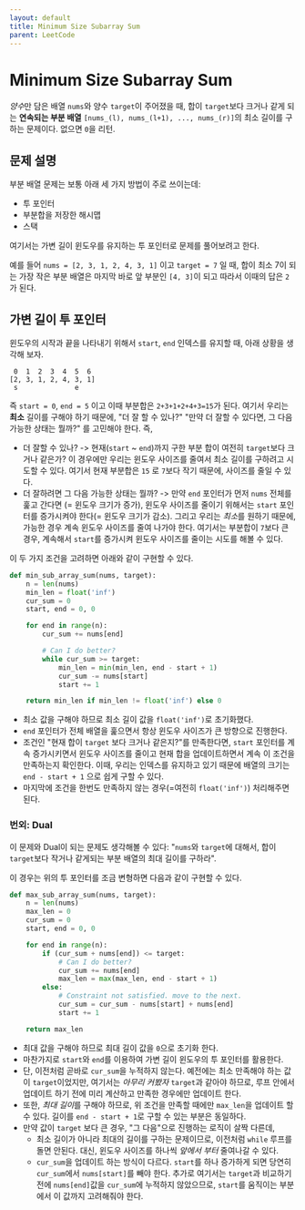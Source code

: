 ```yaml
---
layout: default
title: Minimum Size Subarray Sum
parent: LeetCode
---
```


# Minimum Size Subarray Sum
 *양수*만 담은 배열 `nums`와 양수 `target`이 주어졌을 때, 합이
 `target`보다 크거나 같게 되는 **연속되는 부분 배열** `[nums_(l),
 nums_(l+1), ..., nums_(r)]`의 최소 길이를 구하는 문제이다. 없으면
 `0`을 리턴.

## 문제 설명
 부분 배열 문제는 보통 아래 세 가지 방법이 주로 쓰이는데:
  - 투 포인터
  - 부분합을 저장한 해시맵
  - 스택

 여기서는 가변 길이 윈도우를 유지하는 투 포인터로 문제를 풀어보려고
 한다.

 예를 들어 `nums = [2, 3, 1, 2, 4, 3, 1]` 이고 `target = 7` 일 때,
 합이 최소 7이 되는 가장 작은 부분 배열은 마지막 바로 앞 부분인 `[4,
 3]`이 되고 따라서 이때의 답은 `2`가 된다.

## 가변 길이 투 포인터
 윈도우의 시작과 끝을 나타내기 위해서 `start`, `end` 인덱스를 유지할
 때, 아래 상황을 생각해 보자.

```
 0  1  2  3  4  5  6
[2, 3, 1, 2, 4, 3, 1]
 s              e
```

 즉 `start = 0`, `end = 5` 이고 이때 부분합은 `2+3+1+2+4+3=15`가
 된다. 여기서 우리는 **최소** 길이를 구해야 하기 때문에, "더 잘 할 수
 있나?" "만약 더 잘할 수 있다면, 그 다음 가능한 상태는 뭘까?" 를
 고민해야 한다. 즉,
  - 더 잘할 수 있나? -> 현재(`start` ~ `end`)까지 구한 부분 합이
    여전히 `target`보다 크거나 같은가? 이 경우에만 우리는 윈도우
    사이즈를 줄여서 최소 길이를 구하려고 시도할 수 있다. 여기서 현재
    부분합은 `15` 로 `7`보다 작기 때문에, 사이즈를 줄일 수 있다.
  - 더 잘하려면 그 다음 가능한 상태는 뭘까? -> 만약 `end` 포인터가
    먼저 `nums` 전체를 훑고 간다면 (= 윈도우 크기가 증가), 윈도우
    사이즈를 줄이기 위해서는 `start` 포인터를 증가시켜야 한다(= 윈도우
    크기가 감소). 그리고 우리는 *최소*를 원하기 때문에, 가능한 경우
    계속 윈도우 사이즈를 줄여 나가야 한다. 여기서는 부분합이 `7`보다
    큰 경우, 계속해서 `start`를 증가시켜 윈도우 사이즈를 줄이는 시도를
    해볼 수 있다.

 이 두 가지 조건을 고려하면 아래와 같이 구현할 수 있다.

```python
def min_sub_array_sum(nums, target):
    n = len(nums)
    min_len = float('inf')
    cur_sum = 0
    start, end = 0, 0

    for end in range(n):
        cur_sum += nums[end]

        # Can I do better?
        while cur_sum >= target:
            min_len = min(min_len, end - start + 1)
            cur_sum -= nums[start]
            start += 1

    return min_len if min_len != float('inf') else 0
```

 - 최소 값을 구해야 하므로 최소 길이 값을 `float('inf')`로 초기화했다.
 - `end` 포인터가 전체 배열을 훑으면서 항상 윈도우 사이즈가 큰
   방향으로 진행한다.
 - 조건인 "현재 합이 `target` 보다 크거나 같은지?"를 만족한다면,
   `start` 포인터를 계속 증가시키면서 윈도우 사이즈를 줄이고 현재 합을
   업데이트하면서 계속 이 조건을 만족하는지 확인한다. 이때, 우리는
   인덱스를 유지하고 있기 때문에 배열의 크기는 `end - start + 1` 으로
   쉽게 구할 수 있다.
 - 마지막에 조건을 한번도 만족하지 않는 경우(=여전히 `float('inf')`)
   처리해주면 된다.


### 번외: Dual
 이 문제와 Dual이 되는 문제도 생각해볼 수 있다: "`nums`와 `target`에
 대해서, 합이 `target`보다 작거나 같게되는 부분 배열의 최대 길이를
 구하라".

 이 경우는 위의 투 포인터를 조금 변형하면 다음과 같이 구현할 수 있다.

```python
def max_sub_array_sum(nums, target):
    n = len(nums)
    max_len = 0
    cur_sum = 0
    start, end = 0, 0

    for end in range(n):
        if (cur_sum + nums[end]) <= target:
            # Can I do better?
            cur_sum += nums[end]
            max_len = max(max_len, end - start + 1)
        else:
            # Constraint not satisfied. move to the next.
            cur_sum = cur_sum - nums[start] + nums[end]
            start += 1

    return max_len
```

 - 최대 값을 구해야 하므로 최대 길이 값을 `0`으로 초기화 한다.
 - 마찬가지로 `start`와 `end`를 이용하여 가변 길이 윈도우의 투
   포인터를 활용한다.
 - 단, 이전처럼 곧바로 `cur_sum`을 누적하지 않는다. 예전에는 최소
   만족해야 하는 값이 `target`이었지만, 여기서는 *아무리 커봤자*
   `target`과 같아야 하므로, 루프 안에서 업데이트 하기 전에 미리
   계산하고 만족한 경우에만 업데이트 한다.
 - 또한, *최대 길이*를 구해야 하므로, 위 조건을 만족할 때에만
   `max_len`을 업데이트 할 수 있다. 길이를 `end - start + 1`로 구할 수
   있는 부분은 동일하다.
 - 만약 값이 `target` 보다 큰 경우, "그 다음"으로 진행하는 로직이 살짝
   다른데,
   - 최소 길이가 아니라 최대의 길이를 구하는 문제이므로, 이전처럼
     `while` 루프를 돌면 안된다. 대신, 윈도우 사이즈를 하나씩 *앞에서
     부터* 줄여나갈 수 있다.
   - `cur_sum`을 업데이트 하는 방식이 다르다. `start`를 하나 증가하게
     되면 당연히 `cur_sum`에서 `nums[start]`를 빼야 한다. 추가로
     여기서는 `target`과 비교하기 전에 `nums[end]`값을 `cur_sum`에
     누적하지 않았으므로, `start`를 움직이는 부분에서 이 값까지
     고려해줘야 한다.
